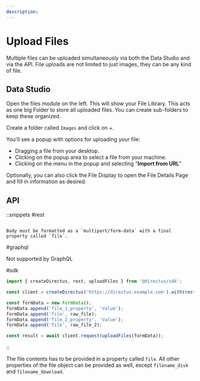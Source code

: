 ```yaml
---
description:
---
```


# Upload Files

Multiple files can be uploaded simultaneously via both the Data Studio and via the API. File uploads are not limited to just images, they can be any kind of file.

## Data Studio

<!-- TODO: Screenshot of the files module -->

Open the files module on the left. This will show your File Library. This acts as one big Folder to store all uploaded files. You can create sub-folders to keep these organized.

Create a folder called `Images` and click on +.

You'll see a popup with options for uploading your file:

- Dragging a file from your desktop.
- Clicking on the popup area to select a file from your machine.
- Clicking on the menu in the popup and selecting "**Import from URL**"

Optionally, you can also click the File Display to open the File Details Page and fill in information as desired.

## API 

::snippets
#rest
```http [POST /files]

Body must be formatted as a `multipart/form-data` with a final property called `file`.
```

#graphql

Not supported by GraphQL

#sdk
```js
import { createDirectus, rest, uploadFiles } from '@directus/sdk';

const client = createDirectus('https://directus.example.com').with(rest());

const formData = new FormData();
formData.append('file_1_property', 'Value');
formData.append('file', raw_file);
formData.append('file_2_property', 'Value');
formData.append('file', raw_file_2);

const result = await client.request(uploadFiles(formData));
```

::

The file contents has to be provided in a property called `file`. All other properties of
the file object can be provided as well, except `filename_disk` and `filename_download`.
